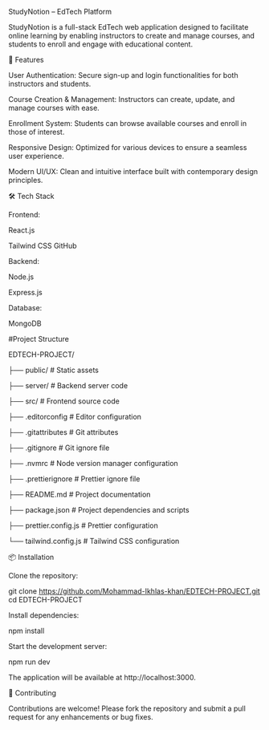 StudyNotion – EdTech Platform

StudyNotion is a full-stack EdTech web application designed to facilitate online learning by enabling instructors to create and manage courses, and students to enroll and engage with educational content.



🚀 Features

User Authentication: Secure sign-up and login functionalities for both instructors and students.

Course Creation & Management: Instructors can create, update, and manage courses with ease.

Enrollment System: Students can browse available courses and enroll in those of interest.

Responsive Design: Optimized for various devices to ensure a seamless user experience.

Modern UI/UX: Clean and intuitive interface built with contemporary design principles.


🛠️ Tech Stack

Frontend:

React.js

Tailwind CSS​
GitHub

Backend:

Node.js

Express.js​

Database:

MongoDB​

#Project Structure 


EDTECH-PROJECT/

├── public/             # Static assets

├── server/             # Backend server code

├── src/                # Frontend source code

├── .editorconfig       # Editor configuration

├── .gitattributes      # Git attributes

├── .gitignore          # Git ignore file

├── .nvmrc              # Node version manager configuration

├── .prettierignore     # Prettier ignore file

├── README.md           # Project documentation

├── package.json        # Project dependencies and scripts

├── prettier.config.js  # Prettier configuration

└── tailwind.config.js  # Tailwind CSS configuration

📦 Installation

Clone the repository:

git clone https://github.com/Mohammad-Ikhlas-khan/EDTECH-PROJECT.git
cd EDTECH-PROJECT

Install dependencies:

npm install

Start the development server:

npm run dev

The application will be available at http://localhost:3000.

🤝 Contributing

Contributions are welcome! Please fork the repository and submit a pull request for any enhancements or bug fixes.